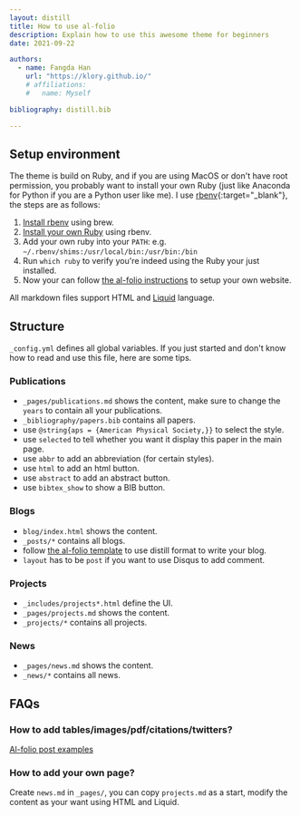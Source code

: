 ```yaml
---
layout: distill
title: How to use al-folio
description: Explain how to use this awesome theme for beginners
date: 2021-09-22

authors:
  - name: Fangda Han
    url: "https://klory.github.io/"
    # affiliations:
    #   name: Myself

bibliography: distill.bib

---
```


## Setup environment

The theme is build on Ruby, and if you are using MacOS or don't have root permission, you probably want to install your own Ruby (just like Anaconda for Python if you are a Python user like me). I use [rbenv](https://github.com/rbenv/rbenv){:target="\_blank"}, the steps are as follows:

1. [Install rbenv](https://github.com/rbenv/rbenv#using-package-managers) using brew.
2. [Install your own Ruby](https://github.com/rbenv/rbenv#installing-ruby-versions) using rbenv.
3. Add your own ruby into your `PATH`: e.g. `~/.rbenv/shims:/usr/local/bin:/usr/bin:/bin`
4. Run `which ruby` to verify you're indeed using the Ruby your just installed.
5. Now your can follow [the al-folio instructions](https://github.com/alshedivat/al-folio#local-setup) to setup your own website.

All markdown files support HTML and [Liquid](https://github.com/Shopify/liquid) language.


## Structure

`_config.yml` defines all global variables. If you just started and don't know how to read and use this file, here are some tips.

### Publications

* `_pages/publications.md` shows the content, make sure to change the `years` to contain all your publications. 
* `_bibliography/papers.bib` contains all papers.
* use `@string{aps = {American Physical Society,}}` to select the style.
* use `selected` to tell whether you want it display this paper in the main page.
* use `abbr` to add an abbreviation (for certain styles).
* use `html` to add an html button.
* use `abstract` to add an abstract button.
* use `bibtex_show` to show a BIB button.

### Blogs

* `blog/index.html` shows the content.
* `_posts/*` contains all blogs.
* follow [the al-folio template](https://github.com/alshedivat/al-folio/blob/master/_posts/2018-12-22-distill.md) to use distill format to write your blog.
* `layout` has to be `post` if you want to use Disqus to add comment.

### Projects

* `_includes/projects*.html` define the UI.
* `_pages/projects.md` shows the content.
* `_projects/*` contains all projects.

### News

* `_pages/news.md` shows the content.
* `_news/*` contains all news.


## FAQs

### How to add tables/images/pdf/citations/twitters?

[Al-folio post examples](https://github.com/alshedivat/al-folio/tree/master/_posts)

### How to add your own page?

Create `news.md` in `_pages/`, you can copy `projects.md` as a start, modify the content as your want using HTML and Liquid.